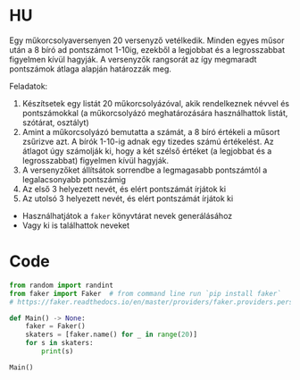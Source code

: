 # HU
Egy műkorcsolyaversenyen 20 versenyző vetélkedik. Minden egyes műsor után a 8 bíró ad pontszámot 1-10ig, ezekből a legjobbat és a legrosszabbat figyelmen kívül hagyják. A versenyzők rangsorát az így megmaradt pontszámok átlaga alapján határozzák meg.

Feladatok:
1. Készítsetek egy listát 20 műkorcsolyázóval, akik rendelkeznek névvel és pontszámokkal (a műkorcsolyázó meghatározására használhattok listát, szótárat, osztályt)
2. Amint a műkorcsolyázó bemutatta a számát, a 8 bíró értékeli a műsort zsűrizve azt. A bírók 1-10-ig adnak egy tizedes számú értékelést. Az átlagot úgy számolják ki, hogy a két szélső értéket (a legjobbat és a legrosszabbat) figyelmen kívül hagyják.
4. A versenyzőket állítsátok sorrendbe a legmagasabb pontszámtól a legalacsonyabb pontszámig 
5. Az első 3 helyezett nevét, és elért pontszámát írjátok ki
6. Az utolsó 3 helyezett nevét, és elért pontszámát írjátok ki

- Használhatjátok a `faker` könyvtárat nevek generálásához
- Vagy ki is találhattok neveket
  
# Code

```py
from random import randint
from faker import Faker  # from command line run `pip install faker`
# https://faker.readthedocs.io/en/master/providers/faker.providers.person.html

def Main() -> None:
    faker = Faker()
    skaters = [faker.name() for _ in range(20)]
    for s in skaters:
        print(s)

Main()

```